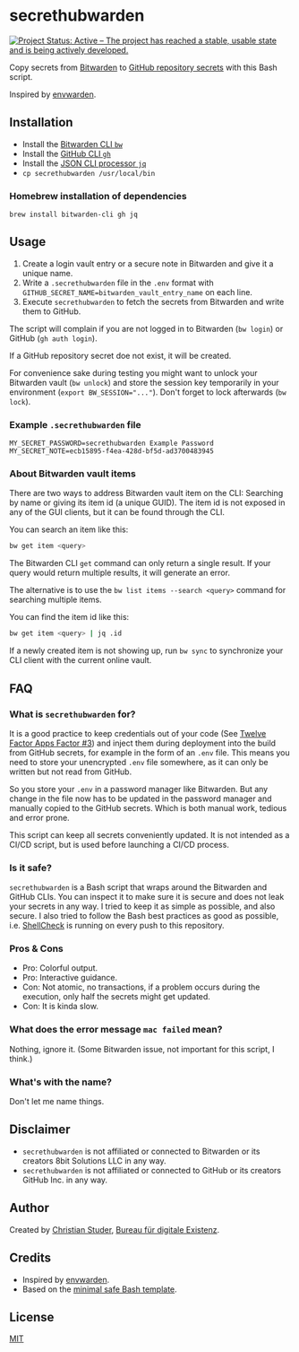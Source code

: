 # secrethubwarden

[![Project Status: Active – The project has reached a stable, usable state and is being actively developed.](https://www.repostatus.org/badges/latest/active.svg)](https://www.repostatus.org/#active)

Copy secrets from [Bitwarden](https://bitwarden.com) to [GitHub repository secrets](https://docs.github.com/en/actions/reference/encrypted-secrets) with this Bash script.

Inspired by [envwarden](https://github.com/envwarden/envwarden).

## Installation

- Install the [Bitwarden CLI `bw`](https://bitwarden.com/help/article/cli/)
- Install the [GitHub CLI `gh`](https://github.com/cli/cli)
- Install the [JSON CLI processor `jq`](https://stedolan.github.io/jq/)
- `cp secrethubwarden /usr/local/bin`

### Homebrew installation of dependencies

`brew install bitwarden-cli gh jq`

## Usage

1. Create a login vault entry or a secure note in Bitwarden and give it a unique name.
2. Write a `.secrethubwarden` file in the `.env` format with `GITHUB_SECRET_NAME=bitwarden_vault_entry_name` on each line.
3. Execute `secrethubwarden` to fetch the secrets from Bitwarden and write them to GitHub.

The script will complain if you are not logged in to Bitwarden (`bw login`) or GitHub (`gh auth login`).

If a GitHub repository secret doe not exist, it will be created.

For convenience sake during testing you might want to unlock your Bitwarden vault (`bw unlock`) and store the session key temporarily in your environment (`export BW_SESSION="..."`). Don't forget to lock afterwards (`bw lock`).

### Example `.secrethubwarden` file

```env
MY_SECRET_PASSWORD=secrethubwarden Example Password
MY_SECRET_NOTE=ecb15895-f4ea-428d-bf5d-ad3700483945
```

### About Bitwarden vault items

There are two ways to address Bitwarden vault item on the CLI: Searching by name or giving its item id (a unique GUID). The item id is not exposed in any of the GUI clients, but it can be found through the CLI.

You can search an item like this:

```bash
bw get item <query>
```

The Bitwarden CLI `get` command can only return a single result. If your query would return multiple results, it will generate an error.

The alternative is to use the `bw list items --search <query>` command for searching multiple items.

You can find the item id like this:

```bash
bw get item <query> | jq .id
```

If a newly created item is not showing up, run `bw sync` to synchronize your CLI client with the current online vault.

## FAQ

### What is `secrethubwarden` for?

It is a good practice to keep credentials out of your code (See [Twelve Factor Apps Factor #3](https://12factor.net)) and inject them during deployment into the build from GitHub secrets, for example in the form of an `.env` file. This means you need to store your unencrypted `.env` file somewhere, as it can only be written but not read from GitHub.

So you store your `.env` in a password manager like Bitwarden. But any change in the file now has to be updated in the password manager and manually copied to the GitHub secrets. Which is both manual work, tedious and error prone.

This script can keep all secrets conveniently updated. It is not intended as a CI/CD script, but is used before launching a CI/CD process.

### Is it safe?

`secrethubwarden` is a Bash script that wraps around the Bitwarden and GitHub CLIs. You can inspect it to make sure it is secure and does not leak your secrets in any way. I tried to keep it as simple as possible, and also secure. I also tried to follow the Bash best practices as good as possible, i.e. [ShellCheck](https://www.shellcheck.net) is running on every push to this repository.

### Pros & Cons

- Pro: Colorful output.
- Pro: Interactive guidance.
- Con: Not atomic, no transactions, if a problem occurs during the execution, only half the secrets might get updated.
- Con: It is kinda slow.

### What does the error message `mac failed` mean?

Nothing, ignore it. (Some Bitwarden issue, not important for this script, I think.)

### What's with the name?

Don't let me name things.

## Disclaimer

- `secrethubwarden` is not affiliated or connected to Bitwarden or its creators 8bit Solutions LLC in any way.
- `secrethubwarden` is not affiliated or connected to GitHub or its creators GitHub Inc. in any way.

## Author

Created by [Christian Studer](mailto:cstuder@existenz.ch), [Bureau für digitale Existenz](https://bureau.existenz.ch).

## Credits

- Inspired by [envwarden](https://github.com/envwarden/envwarden).
- Based on the [minimal safe Bash template](https://betterdev.blog/minimal-safe-bash-script-template/).

## License

[MIT](LICENSE)
